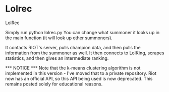 Lolrec
======

LolRec

Simply run python lolrec.py
You can change what summoner it looks up in the main function (it will look up other summoners).

It contacts RIOT's server, pulls champion data, and then pulls the information from the summoner as well.
It then connects to LolKing, scrapes statistics, and then gives an intermediate ranking.

*** NOTICE ***
Note that the k-means clustering algorithm is not implemented in this version - I've moved that to a private repository. Riot now has an official API, so this API being used is now deprecated. This remains posted solely for educational reasons.
